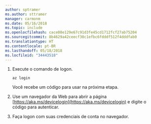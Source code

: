 ```yaml
---
author: sptramer
ms.author: sttramer
manager: carmonm
ms.date: 05/16/2018
ms.topic: include
ms.openlocfilehash: cace08e129e67c91d3fe45cd1712fcf27ab75204
ms.sourcegitcommit: 8b4629a42ceecf30c1efbc6fdddf512f4dddfab0
ms.translationtype: HT
ms.contentlocale: pt-BR
ms.lasthandoff: 05/18/2018
ms.locfileid: "34443518"
---
```

1. Execute o comando de logon.

    ```azurecli-interactive
    az login
    ```

   Você recebe um código para usar na próxima etapa.

2. Use um navegador da Web para abrir a página [https://aka.ms/devicelogin](https://aka.ms/devicelogin) e digite o código para autenticar.

3. Faça logon com suas credenciais de conta no navegador.